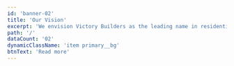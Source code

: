 ```yaml
---
id: 'banner-02'
title: 'Our Vision'
excerpt: 'We envision Victory Builders as the leading name in residential construction across Oklahoma City. By offering diverse, sustainable solutions, we aim to build a legacy of excellence that contributes to vibrant communities and stands as a testament to our dedication to integrity, quality, and forward-thinking design.'
path: '/'
dataCount: '02'
dynamicClassName: 'item primary__bg'
btnText: 'Read more'
---
```

